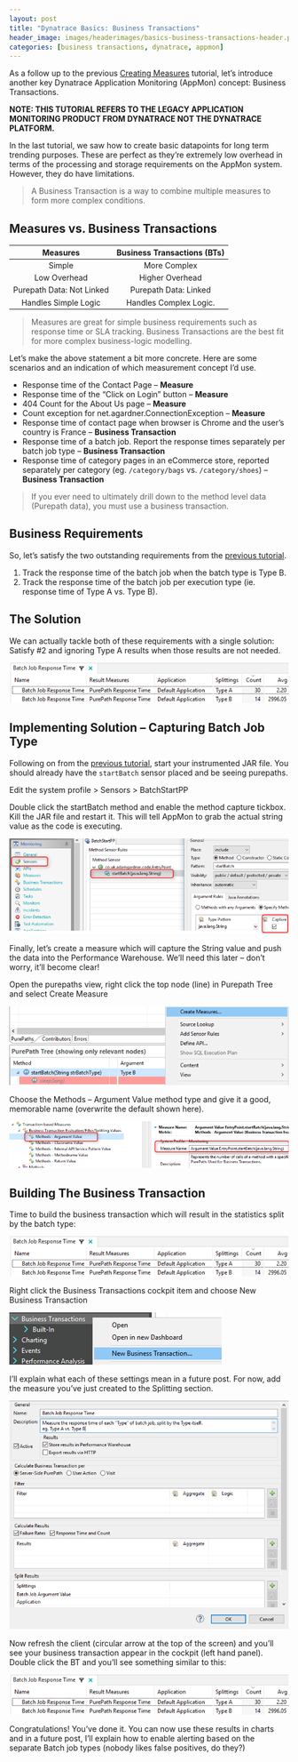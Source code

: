 ```yaml
---
layout: post
title: "Dynatrace Basics: Business Transactions"
header_image: images/headerimages/basics-business-transactions-header.png
categories: [business transactions, dynatrace, appmon]
---
```


As a follow up to the previous [Creating Measures](dynatrace-basics-creating-measures) tutorial, let’s introduce another key Dynatrace Application Monitoring (AppMon) concept: Business Transactions.

**NOTE: THIS TUTORIAL REFERS TO THE LEGACY APPLICATION MONITORING PRODUCT FROM DYNATRACE NOT THE DYNATRACE PLATFORM.**

In the last tutorial, we saw how to create basic datapoints for long term trending purposes. These are perfect as they’re extremely low overhead in terms of the processing and storage requirements on the AppMon system. However, they do have limitations.

> A Business Transaction is a way to combine multiple measures to form more complex conditions.

## Measures vs. Business Transactions

| Measures                  | Business Transactions (BTs) |
|:-------------------------:|:---------------------------:|
| Simple                    | More Complex                |
| Low Overhead	            | Higher Overhead             |
| Purepath Data: Not Linked	| Purepath Data: Linked       |
| Handles Simple Logic      | Handles Complex Logic.      |

> Measures are great for simple business requirements such as response time or SLA tracking. Business Transactions are the best fit for more complex business-logic modelling.

Let’s make the above statement a bit more concrete. Here are some scenarios and an indication of which measurement concept I’d use.

- Response time of the Contact Page – **Measure**
- Response time of the “Click on Login” button – **Measure**
- 404 Count for the About Us page – **Measure**
- Count exception for net.agardner.ConnectionException – **Measure**
- Response time of contact page when browser is Chrome and the user’s country is France – **Business Transaction**
- Response time of a batch job. Report the response times separately per batch job type – **Business Transaction**
- Response time of category pages in an eCommerce store, reported separately per category (eg. `/category/bags` vs. `/category/shoes`) – **Business Transaction**

> If you ever need to ultimately drill down to the method level data (Purepath data), you must use a business transaction.

## Business Requirements

So, let’s satisfy the two outstanding requirements from the [previous tutorial](dynatrace-basics-creating-measures).

1. Track the response time of the batch job when the batch type is Type B.
2. Track the response time of the batch job per execution type (ie. response time of Type A vs. Type B).

## The Solution

We can actually tackle both of these requirements with a single solution: Satisfy #2 and ignoring Type A results when those results are not needed.

![](images/postimages/basics-business-transactions-1.png)

## Implementing Solution – Capturing Batch Job Type

Following on from the [previous tutorial](dynatrace-basics-creating-measures), start your instrumented JAR file. You should already have the `startBatch` sensor placed and be seeing purepaths.

Edit the system profile > Sensors > BatchStartPP

Double click the startBatch method and enable the method capture tickbox. Kill the JAR file and restart it. This will tell AppMon to grab the actual string value as the code is executing.

![](images/postimages/basics-business-transactions-2.png)

Finally, let’s create a measure which will capture the String value and push the data into the Performance Warehouse. We’ll need this later – don’t worry, it’ll become clear!

Open the purepaths view, right click the top node (line) in Purepath Tree and select Create Measure

![](images/postimages/basics-business-transactions-3.png)

Choose the Methods – Argument Value method type and give it a good, memorable name (overwrite the default shown here).

![](images/postimages/basics-business-transactions-4.png)

## Building The Business Transaction

Time to build the business transaction which will result in the statistics split by the batch type:

![](images/postimages/basics-business-transactions-5.png)

Right click the Business Transactions cockpit item and choose New Business Transaction

![](images/postimages/basics-business-transactions-6.png)

I’ll explain what each of these settings mean in a future post. For now, add the measure you’ve just created to the Splitting section.

![](images/postimages/basics-business-transactions-7.png)

Now refresh the client (circular arrow at the top of the screen) and you’ll see your business transaction appear in the cockpit (left hand panel). Double click the BT and you’ll see something similar to this:

![](images/postimages/basics-business-transactions-8.png)

Congratulations! You’ve done it. You can now use these results in charts and in a future post, I’ll explain how to enable alerting based on the separate Batch job types (nobody likes false positives, do they?)
